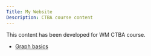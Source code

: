 ```yaml
---
Title: My Website
Description: CTBA course content
---
```


This content has been developed for WM CTBA course.
-  [Graph basics](/Graph_Basics/index.md) 
